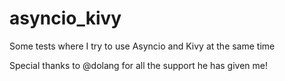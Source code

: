# asyncio_kivy
Some tests where I try to use Asyncio and Kivy at the same time 

Special thanks to @dolang for all the support he has given me!
